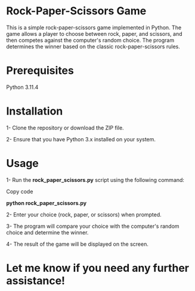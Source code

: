 # Rock-Paper-Scissors Game



This is a simple rock-paper-scissors game implemented in Python. The game allows a player to choose between rock, paper, and scissors, and then competes against the computer's random choice. The program determines the winner based on the classic rock-paper-scissors rules.


# Prerequisites


Python 3.11.4



# Installation

1- Clone the repository or download the ZIP file.


2- Ensure that you have Python 3.x installed on your system.


# Usage


1- Run the **rock_paper_scissors.py** script using the following command:


Copy code


**python rock_paper_scissors.py**


2- Enter your choice (rock, paper, or scissors) when prompted.


3- The program will compare your choice with the computer's random choice and determine the winner.


4- The result of the game will be displayed on the screen.


# Let me know if you need any further assistance!
